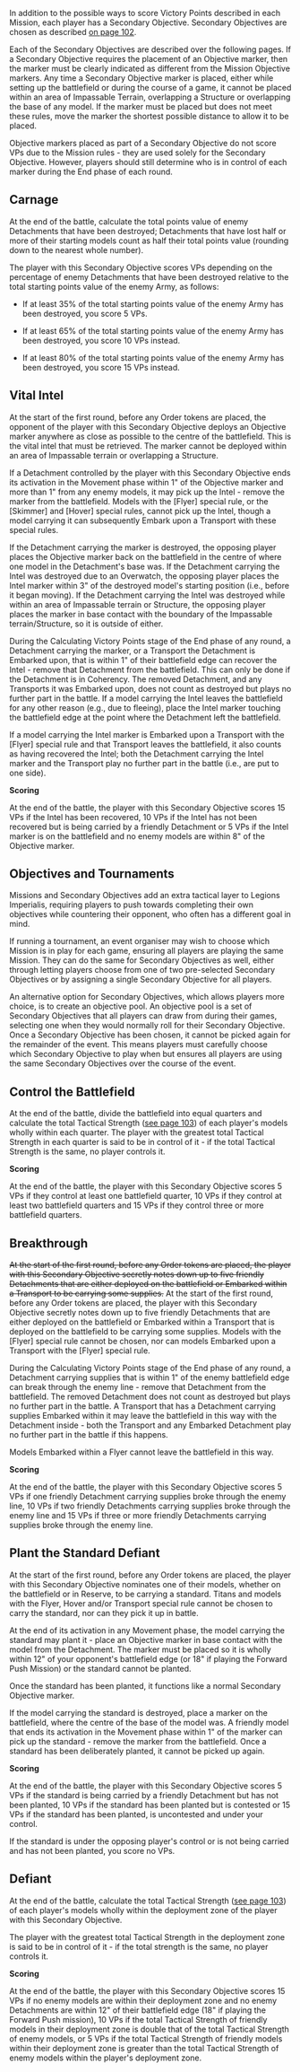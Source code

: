 In addition to the possible ways to score Victory Points described in each Mission, each player has a Secondary Objective. Secondary Objectives are chosen as described [on page 102](../legions_imperialis_rules/fighting_a_battle.md#determine-secondary-objective).

Each of the Secondary Objectives are described over the following pages. If a Secondary Objective requires the placement of an Objective marker, then the marker must be clearly indicated as different from the Mission Objective markers. Any time a Secondary Objective marker is placed, either while setting up the battlefield or during the course of a game, it cannot be placed within an area of Impassable Terrain, overlapping a Structure or overlapping the base of any model. If the marker must be placed but does not meet these rules, move the marker the shortest possible distance to allow it to be placed.

Objective markers placed as part of a Secondary Objective do not score VPs due to the Mission rules - they are used solely for the Secondary Objective. However, players should still determine who is in control of each marker during the End phase of each round.

## Carnage

At the end of the battle, calculate the total points value of enemy Detachments that have been destroyed; Detachments that have lost half or more of their starting models count as half their total points value (rounding down to the nearest whole number).

The player with this Secondary Objective scores VPs depending on the percentage of enemy Detachments that have been destroyed relative to the total starting points value of the enemy Army, as follows:

* If at least 35% of the total starting points value of the enemy Army has been destroyed, you score 5 VPs.

* If at least 65% of the total starting points value of the enemy Army has been destroyed, you score 10 VPs instead.

* If at least 80% of the total starting points value of the enemy Army has been destroyed, you score 15 VPs instead.

## Vital Intel

At the start of the first round, before any Order tokens are placed, the opponent of the player with this Secondary Objective deploys an Objective marker anywhere as close as possible to the centre of the battlefield. This is the vital intel that must be retrieved. The marker cannot be deployed within an area of Impassable terrain or overlapping a Structure.

If a Detachment controlled by the player with this Secondary Objective ends its activation in the Movement phase within 1" of the Objective marker and more than 1" from any enemy models, it may pick up the Intel - remove the marker from the battlefield. Models with the [Flyer] special rule, or the [Skimmer] and [Hover] special rules, cannot pick up the Intel, though a model carrying it can subsequently Embark upon a Transport with these special rules.

If the Detachment carrying the marker is destroyed, the opposing player places the Objective marker back on the battlefield in the centre of where one model in the Detachment's base was. If the Detachment carrying the Intel was destroyed due to an Overwatch, the opposing player places the Intel marker within 3" of the destroyed model's starting position (i.e., before it began moving). If the Detachment carrying the Intel was destroyed while within an area of Impassable terrain or Structure, the opposing player places the marker in base contact with the boundary of the Impassable terrain/Structure, so it is outside of either.

During the Calculating Victory Points stage of the End phase of any round, a Detachment carrying the marker, or a Transport the Detachment is Embarked upon, that is within 1" of their battlefield edge can recover the Intel - remove that Detachment from the battlefield. This can only be done if the Detachment is in Coherency. The removed Detachment, and any Transports it was Embarked upon, does not count as destroyed but plays no further part in the battle. If a model carrying the Intel leaves the battlefield for any other reason (e.g., due to fleeing), place the Intel marker touching the battlefield edge at the point where the Detachment left the battlefield.

If a model carrying the Intel marker is Embarked upon a Transport with the [Flyer] special rule and that Transport leaves the battlefield, it also counts as having recovered the Intel; both the Detachment carrying the Intel marker and the Transport play no further part in the battle (i.e., are put to one side).

**Scoring**

At the end of the battle, the player with this Secondary Objective scores 15 VPs if the Intel has been recovered, 10 VPs if the Intel has not been recovered but is being carried by a friendly Detachment or 5 VPs if the Intel marker is on the battlefield and no enemy models are within 8" of the Objective marker.

## Objectives and Tournaments

Missions and Secondary Objectives add an extra tactical layer to Legions Imperialis, requiring players to push towards completing their own objectives while countering their opponent, who often has a different goal in mind.

If running a tournament, an event organiser may wish to choose which Mission is in play for each game, ensuring all players are playing the same Mission. They can do the same for Secondary Objectives as well, either through letting players choose from one of two pre-selected Secondary Objectives or by assigning a single Secondary Objective for all players.

An alternative option for Secondary Objectives, which allows players more choice, is to create an objective pool. An objective pool is a set of Secondary Objectives that all players can draw from during their games, selecting one when they would normally roll for their Secondary Objective. Once a Secondary Objective has been chosen, it cannot be picked again for the remainder of the event. This means players must carefully choose which Secondary Objective to play when but ensures all players are using the same Secondary Objectives over the course of the event.

## Control the Battlefield

At the end of the battle, divide the battlefield into equal quarters and calculate the total Tactical Strength ([see page 103](../legions_imperialis_rules/fighting_a_battle.md#capturing-objective-markers)) of each player's models wholly within each quarter. The player with the greatest total Tactical Strength in each quarter is said to be in control of it - if the total Tactical Strength is the same, no player controls it.

**Scoring**

At the end of the battle, the player with this Secondary Objective scores 5 VPs if they control at least one battlefield quarter, 10 VPs if they control at least two battlefield quarters and 15 VPs if they control three or more battlefield quarters.

## Breakthrough

~~At the start of the first round, before any Order tokens are placed, the player with this Secondary Objective secretly notes down up to five friendly Detachments that are either deployed on the battlefield or Embarked within a Transport to be carrying some supplies.~~ At the start of the first round, before any Order tokens are placed, the player with this Secondary Objective secretly notes down up to five friendly Detachments that are either deployed on the battlefield or Embarked within a Transport that is deployed on the battlefield to be carrying some supplies. Models with the [Flyer] special rule cannot be chosen, nor can models Embarked upon a Transport with the [Flyer] special rule.

During the Calculating Victory Points stage of the End phase of any round, a Detachment carrying supplies that is within 1" of the enemy battlefield edge can break through the enemy line - remove that Detachment from the battlefield. The removed Detachment does not count as destroyed but plays no further part in the battle. A Transport that has a Detachment carrying supplies Embarked within it may leave the battlefield in this way with the Detachment inside - both the Transport and any Embarked Detachment play no further part in the battle if this happens.

Models Embarked within a Flyer cannot leave the battlefield in this way.

**Scoring**

At the end of the battle, the player with this Secondary Objective scores 5 VPs if one friendly Detachment carrying supplies broke through the enemy line, 10 VPs if two friendly Detachments carrying supplies broke through the enemy line and 15 VPs if three or more friendly Detachments carrying supplies broke through the enemy line.

## Plant the Standard Defiant

At the start of the first round, before any Order tokens are placed, the player with this Secondary Objective nominates one of their models, whether on the battlefield or in Reserve, to be carrying a standard. Titans and models with the Flyer, Hover and/or Transport special rule cannot be chosen to carry the standard, nor can they pick it up in battle.

At the end of its activation in any Movement phase, the model carrying the standard may plant it - place an Objective marker in base contact with the model from the Detachment. The marker must be placed so it is wholly within 12" of your opponent's battlefield edge (or 18" if playing the Forward Push Mission) or the standard cannot be planted.

Once the standard has been planted, it functions like a normal Secondary Objective marker.

If the model carrying the standard is destroyed, place a marker on the battlefield, where the centre of the base of the model was. A friendly model that ends its activation in the Movement phase within 1" of the marker can pick up the standard - remove the marker from the battlefield. Once a standard has been deliberately planted, it cannot be picked up again.

**Scoring**

At the end of the battle, the player with this Secondary Objective scores 5 VPs if the standard is being carried by a friendly Detachment but has not been planted, 10 VPs if the standard has been planted but is contested or 15 VPs if the standard has been planted, is uncontested and under your control.

If the standard is under the opposing player's control or is not being carried and has not been planted, you score no VPs.

## Defiant

At the end of the battle, calculate the total Tactical Strength ([see page 103](../legions_imperialis_rules/fighting_a_battle.md#capturing-objective-markers)) of each player's models wholly within the deployment zone of the player with this Secondary Objective.

The player with the greatest total Tactical Strength in the deployment zone is said to be in control of it - if the total strength is the same, no player controls it.

**Scoring**

At the end of the battle, the player with this Secondary Objective scores 15 VPs if no enemy models are within their deployment zone and no enemy Detachments are within 12" of their battlefield edge (18" if playing the Forward Push mission), 10 VPs if the total Tactical Strength of friendly models in their deployment zone is double that of the total Tactical Strength of enemy models, or 5 VPs if the total Tactical Strength of friendly models within their deployment zone is greater than the total Tactical Strength of enemy models within the player's deployment zone.
